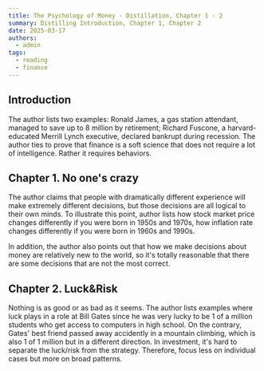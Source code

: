 ```yaml
---
title: The Psychology of Money - Distillation, Chapter 1 - 2
summary: Distilling Introduction, Chapter 1, Chapter 2
date: 2025-03-17
authors:
  - admin
tags:
  - reading
  - finance
---
```


## Introduction

The author lists two examples: Ronald James, a gas station attendant, managed to save up to 8 million by retirement; Richard Fuscone, a harvard-educated Merrill Lynch executive, declared bankrupt during recession. The author ties to prove that finance is a soft science that does not require a lot of intelligence. Rather it requires behaviors.

## Chapter 1. No one's crazy

The author claims that people with dramatically different experience will make extremely different decisions, but those decisions are all logical to their own minds. To illustrate this point, author lists how stock market price changes differently if you were born in 1950s and 1970s, how inflation rate changes differently if you were born in 1960s and 1990s.

In addition, the author also points out that how we make decisions about money are relatively new to the world, so it's totally reasonable that there are some decisions that are not the most correct.

## Chapter 2. Luck&Risk

Nothing is as good or as bad as it seems. The author lists examples where luck plays in a role at Bill Gates since he was very lucky to be 1 of a million students who get access to computers in high school. On the contrary, Gates' best friend passed away accidently in a mountain climbing, which is also 1 of 1 million but in a different direction.
In investment, it's hard to separate the luck/risk from the strategy. Therefore, focus less on individual cases but more on broad patterns.
